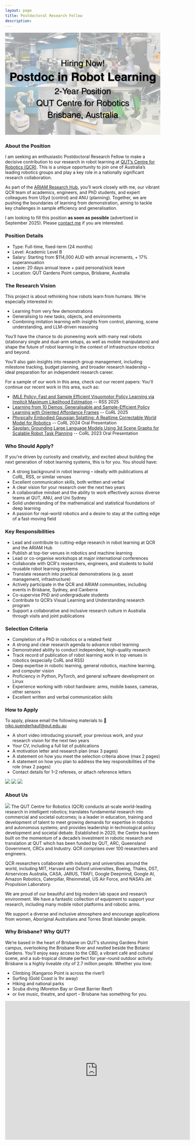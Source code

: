 ```yaml
---
layout: page
title: Postdoctoral Research Fellow
description:
---
```



<img class="col three" src="/assets/img/jobs/Postdoc_in_Robot_Learning.png"/>

### About the Position
I am seeking an enthusiastic Postdoctoral Research Fellow to make a decisive contribution to our research in robot learning at [QUT’s Centre for Robotics (QCR)](http://www.qcr.ai). This is a unique opportunity to join one of Australia’s leading robotics groups and play a key role in a nationally significant research collaboration.

As part of the [ARIAM Research Hub](http://www.ariamhub.com), you’ll work closely with me, our vibrant QCR team of academics, engineers, and PhD students, and expert colleagues from USyd (control) and ANU (planning). Together, we are pushing the boundaries of learning from demonstration, aiming to tackle key challenges in sample efficiency and generalisation.

I am looking to fill this position **as soon as possible** (advertised in September 2025). Please [contact me](#how-to-apply) if you are interested.

### Position Details
 * Type: Full-time, fixed-term (24 months)
 * Level: Academic Level B
 * Salary: Starting from $114,000 AUD  with annual increments, + 17% superannuation
 * Leave: 20 days annual leave + paid personal/sick leave
 * Location: QUT Gardens Point campus, Brisbane, Australia


### The Research Vision
This project is about rethinking how robots learn from humans. We're especially interested in:
 * Learning from very few demonstrations
 * Generalising to new tasks, objects, and environments
 * Combining imitation learning with insights from control, planning, scene understanding, and LLM-driven reasoning

You’ll have the chance to do pioneering work with many real robots (stationary single and dual-arm setups, as well as mobile manipulators) and shape the future of robot learning in the context of infrastructure robotics and beyond.

You’ll also gain insights into research group management, including milestone tracking, budget planning, and broader research leadership – ideal preparation for an independent research career.

For a sample of our work in this area, check out our recent papers:
You'll continue our recent work in this area, such as:
 * [IMLE Policy:
Fast and Sample Efficient Visuomotor Policy Learning via Implicit Maximum Likelihood Estimation](https://imle-policy.github.io/) -- RSS 2025
 * [Learning from 10 Demos:
Generalisable and Sample-Efficient Policy Learning with Oriented Affordance Frames](https://affordance-policy.github.io/) -- CoRL 2025
 * [Physically Embodied Gaussian Splatting: A Realtime Correctable World Model for Robotics](https://embodied-gaussians.github.io/) -- CoRL 2024 Oral Presentation
 * [Sayplan: Grounding Large Language Models Using 3d Scene Graphs for Scalable Robot Task Planning](https://sayplan.github.io/) -- CoRL 2023 Oral Presentation


### Who Should Apply?
If you're driven by curiosity and creativity, and excited about building the next generation of robot learning systems, this is for you.
You should have:
 * A strong background in robot learning – ideally with publications at CoRL, RSS, or similar venues
 * Excellent communication skills, both written and verbal
 * A clear vision for your research over the next two years
 * A collaborative mindset and the ability to work effectively across diverse teams at QUT, ANU, and Uni Sydney
 * Solid understanding of the mathematical and statistical foundations of deep learning
 * A passion for real-world robotics and a desire to stay at the cutting edge of a fast-moving field

### Key Responsibilities
 * Lead and contribute to cutting-edge research in robot learning at QCR and the ARIAM Hub
 * Publish at top-tier venues in robotics and machine learning
 * Lead or co-organise workshops at major international conferences
 * Collaborate with QCR's researchers, engineers, and students to build reusable robot learning systems
 * Translate research into practical demonstrations (e.g. asset management, infrastructure)
 * Actively participate in the QCR and ARIAM communities, including events in Brisbane, Sydney, and Canberra
 * Co-supervise PhD and undergraduate students
 * Contribute to QCR’s Visual Learning and Understanding research program
 * Support a collaborative and inclusive research culture in Australia through visits and joint publications

### Selection Criteria
 * Completion of a PhD in robotics or a related field
 * A strong and clear research agenda to advance robot learning
 * Demonstrated ability to conduct independent, high-quality research
 * Track record of publication of robot learning work in top venues in robotics (especially CoRL and RSS)
 * Deep expertise in robotic learning, general robotics, machine learning, and computer vision
 * Proficiency in Python, PyTorch, and general software development on Linux
 * Experience working with robot hardware: arms, mobile bases, cameras, other sensors
 * Excellent written and verbal communication skills

### How to Apply
To apply, please email the following materials to 📧 niko.suenderhauf@qut.edu.au
 * A short video introducing yourself, your previous work, and your research vision for the next two years
 * Your CV, including a full list of publications
 * A motivation letter and research plan (max 3 pages)
 * A statement on how you meet the selection criteria above (max 2 pages)
 * A statement on how you plan to address the key responsibilities of the role (max 2 pages)
 * Contact details for 1–2 referees, or attach reference letters

<!-- ## Postdoctoral Research Fellow -->
<!-- This position is with the QUT Centre for Robotics (QCR) and will work closely with me in the [Visual Learning and Understanding research program](https://research.qut.edu.au/qcr/visual-learning-understanding-2/). -->

<!-- **Position advertised: 6 March 2020**. -->



<div class="img_row">
<img class="col one" src="/assets/img/jobs/S11-1.jpg"/>
<img class="col one" src="/assets/img/jobs/S11-3.jpg"/>
<img class="col one" src="/assets/img/jobs/S11-2.jpg"/>
</div>

### About Us
<img class="col one" src="/assets/img/jobs/S11-4.jpg"/>
The QUT Centre for Robotics (QCR) conducts at-scale world-leading research in intelligent robotics; translates fundamental research into commercial and societal outcomes; is a leader in education, training and development of talent to meet growing demands for expertise in robotics and autonomous systems; and provides leadership in technological policy development and societal debate. Established in 2020, the Centre has been built on the momentum of a decade’s investment in robotic research and translation at QUT which has been funded by QUT, ARC, Queensland Government, CRCs and Industry. QCR comprises over 100 researchers and engineers.

QCR researchers collaborate with industry and universities around the world, including MIT, Harvard and Oxford universities, Boeing, Thales, DST, Airservices Australia, CASA, JARUS, TRAFI, Google Deepmind, Google AI, Amazon Robotics, Caterpillar, Rheinmetall, US Air Force, and NASA’s Jet Propulsion Laboratory.  

We are proud of our beautiful and big modern lab space and research environment. We have a fantastic collection of equipment to support your research, including many mobile robot platforms and robotic arms.

We support a diverse and inclusive atmosphere and encourage applications from women, Aboriginal Australians and Torres Strait Islander people.

### Why Brisbane? Why QUT?
We’re based in the heart of Brisbane on QUT’s stunning Gardens Point campus, overlooking the Brisbane River and nestled beside the Botanic Gardens. You’ll enjoy easy access to the CBD, a vibrant café and cultural scene, and a sub-tropical climate perfect for year-round outdoor activity.
Brisbane is a highly liveable city of 2.7 million people. Whether you love:
 * Climbing (Kangaroo Point is across the river!)
 * Surfing (Gold Coast is 1hr away)
 * Hiking and national parks
 * Scuba diving (Moreton Bay or Great Barrier Reef)
 * or live music, theatre, and sport – Brisbane has something for you.



<iframe src="https://www.google.com/maps/embed?pb=!1m14!1m12!1m3!1d2906.049913465745!2d153.02894556592284!3d-27.47748600138352!2m3!1f0!2f0!3f0!3m2!1i1024!2i768!4f13.1!5e1!3m2!1sen!2sau!4v1583472988458!5m2!1sen!2sau" width="600" height="450" frameborder="0" style="border:0;" allowfullscreen=""></iframe>



<!-- <div class="col three caption">
      We are proud of our modern lab space and equipment.
</div> -->

<!-- 

### About the Visual Learning and Understanding Program
The Research Fellow will be a key member of QCR’s Visual Learning and Understanding Program.

This program investigates the fundamental problem of how a robot can learn to reliably interpret its environment, and build an internal representation of its surroundings in order to decide on its actions. The program addresses research questions such as how machine learning for visual perception can be made safe, trustworthy, and reliable; how robots can understand and represent the geometry, semantics, and functionality of their surroundings and the task-relevant objects therein; and how robots can use this internal representation and learn to decide or plan their next actions in order to accomplish a useful task in a safe way.


### Type of Appointment
This appointment will be offered on a fixed term, full-time basis for **12 months** with a potential option for extension.

### Remuneration and Benefits
This Research Fellow position is classified as Academic Level B (LEVB) which has an annual salary of **$104,290 AUD to $123,858 AUD, plus 17% superannuation**.

QUT is a high quality and flexible organisation that is proud of its excellent employment conditions which include but are not limited to:
 * Reduced working year scheme
 * Parental leave provisions
 * Study support encompassing leave and financial assistance
 * Comprehensive professional development
 * Salary Packaging

### Location
Queensland University of Technology (QUT), Gardens Point campus, Brisbane, Australia.
We are located on a beautiful campus next to the Brisbane City Botanic Gardens, just a few minutes on foot from the Brisbane CBD and the bustling Southbank cultural precinct with many fantastic restaurants and bars. QUT has excellent connections to public transport, including our CityCat river ferry, trains, and bus lines. A bike path along the river connects QUT with the nearby suburbs.

Brisbane is a very liveable sub-tropical city of 2.3M people and offers great opportunities for recreational activities ranging from hiking in the many nearby national parks, rock climbing (the Kangaroo Point crag is just across the river, and there are many of well-maintained sport crags in a 1-2 hour radius around Brisbane, as well as a selection of climbing and bouldering gyms in the city), surfing (the famous Gold Coast is just over one hour away), and all things beach and ocean related. -->

